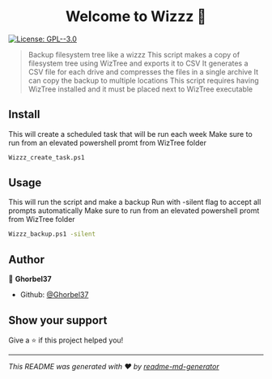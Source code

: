<h1 align="center">Welcome to Wizzz 👋</h1>
<p>
  <a href="#" target="_blank">
    <img alt="License: GPL--3.0" src="https://img.shields.io/badge/License-GPL--3.0-yellow.svg" />
  </a>
</p>

> Backup filesystem tree like a wizzz
> This script makes a copy of filesystem tree using WizTree and exports it to CSV
> It generates a CSV file for each drive and compresses the files in a single archive
> It can copy the backup to multiple locations
> This script requires having WizTree installed and it must be placed next to WizTree executable

## Install
This will create a scheduled task that will be run each week
Make sure to run from an elevated powershell promt from WizTree folder

```sh
Wizzz_create_task.ps1
```

## Usage
This will run the script and make a backup
Run with -silent flag to accept all prompts automatically
Make sure to run from an elevated powershell promt from WizTree folder

```sh
Wizzz_backup.ps1 -silent
```

## Author

👤 **Ghorbel37**

* Github: [@Ghorbel37](https://github.com/Ghorbel37)

## Show your support

Give a ⭐️ if this project helped you!

***
_This README was generated with ❤️ by [readme-md-generator](https://github.com/kefranabg/readme-md-generator)_
